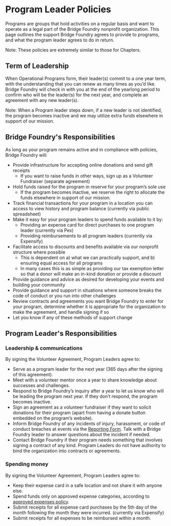 # Program Leader Policies

Programs are groups that hold activities on a regular basis and want to operate as a legal part of the Bridge Foundry nonprofit organization. This page outlines the support Bridge Foundry agrees to provide to programs, and what the program leader agrees to do in return. 

Note: These policies are extremely similar to those for Chapters.

## Term of Leadership
When Operational Programs form, their leader(s) commit to a one year term, with the understanding that you can renew as many times as you’d like. Bridge Foundry will check in with you at the end of the yearlong period to confirm who will be the leader(s) for the next year, and complete an agreement with any new leader(s). 

Note: When a Program leader steps down, if a new leader is not identified, the program becomes inactive and we may utilize extra funds elsewhere in support of our mission.

## Bridge Foundry's Responsibilities
As long as your program remains active and in compliance with policies, Bridge Foundry will:
* Provide infrastructure for accepting online donations and send gift receipts 
  * If you want to raise funds in other ways, sign up as a Volunteer Fundraiser (separate agreement)
* Hold funds raised for the program in reserve for your program’s sole use
  * If the program becomes inactive, we reserve the right to allocate the funds elsewhere in support of our mission.
* Track financial transactions for your program in a location you can access to view history and program balance (currently via public spreadsheet)
* Make it easy for your program leaders to spend funds available to it by:
  * Providing an expense card for direct purchases to one program leader (currently via Pex)
  * Providing reimbursements to all program leaders (currently via Expensify)
* Facilitate access to discounts and benefits available via our nonprofit structure where possible
  * This is dependent on a) what we can practically support, and b) ensuring equal access for all programs
  * In many cases this is as simple as providing our tax exemption letter so that a donor will make an in-kind donation or provide a discount
* Provide guidance and advice as desired for developing your events and building your community
* Provide guidance and support in situations where someone breaks the code of conduct or you run into other challenges 
* Review contracts and agreements you want Bridge Foundry to enter for your program, determine whether it is appropriate for the organization to make the agreement, and handle signing if so
* Let you know if any of these methods of support change

## Program Leader's Responsibilities
### Leadership & communications
By signing the Volunteer Agreement, Program Leaders agree to:
* Serve as a program leader for the next year (365 days after the signing of this agreement).
* Meet with a volunteer mentor once a year to share knowledge about successes and challenges.
* Respond to Bridge Foundry’s inquiry after a year to let us know who will be leading the program next year. If they don’t respond, the program becomes inactive.
* Sign an agreement as a volunteer fundraiser if they want to solicit donations for their program (apart from having a donate button embedded on the program’s website).
* Inform Bridge Foundry of any incidents of injury, harassment, or code of conduct breaches at events via the [Reporting Form](https://docs.google.com/forms/d/e/1FAIpQLSe19euBU-pMEDpJEzyvQF32ob0JzvA1dMnDI3uW2FluNMrOIQ/viewform?usp=sf_link). Talk with a Bridge Foundry leader to answer questions about the incident if needed.
* Contact Bridge Foundry if their program needs something that involves signing a contract of any kind. Program Leaders do not have authority to bind the organization into contracts or agreements. 

### Spending money
By signing the Volunteer Agreement, Program Leaders agree to:
* Keep their expense card in a safe location and not share it with anyone else.
* Spend funds only on approved expense categories, according to [approved expenses policy](https://rebrand.ly/bf-approved-expenses-policy).
* Submit receipts for all expense card purchases by the 5th day of the month following the month they were incurred. (currently via Expensify)
* Submit receipts for all expenses to be reimbursed within a month.
